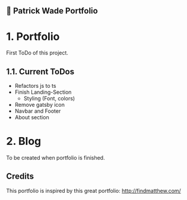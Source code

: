## 🚀 Patrick Wade Portfolio

# 1. **Portfolio**

First ToDo of this project.

## 1.1. **Current ToDos**

- Refactors js to ts
- Finish Landing-Section
  - Styling (Font, colors)
- Remove gatsby icon
- Navbar and Footer
- About section

# 2. **Blog**

To be created when portfolio is finished.

## **Credits**

This portfolio is inspired by this great portfolio:
http://findmatthew.com/

